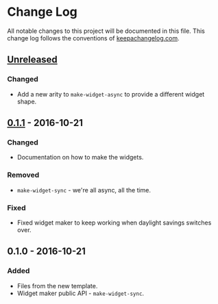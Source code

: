 # Change Log
All notable changes to this project will be documented in this file. This change log follows the conventions of [keepachangelog.com](http://keepachangelog.com/).

## [Unreleased]
### Changed
- Add a new arity to `make-widget-async` to provide a different widget shape.

## [0.1.1] - 2016-10-21
### Changed
- Documentation on how to make the widgets.

### Removed
- `make-widget-sync` - we're all async, all the time.

### Fixed
- Fixed widget maker to keep working when daylight savings switches over.

## 0.1.0 - 2016-10-21
### Added
- Files from the new template.
- Widget maker public API - `make-widget-sync`.

[Unreleased]: https://github.com/your-name/myproject/compare/0.1.1...HEAD
[0.1.1]: https://github.com/your-name/myproject/compare/0.1.0...0.1.1
